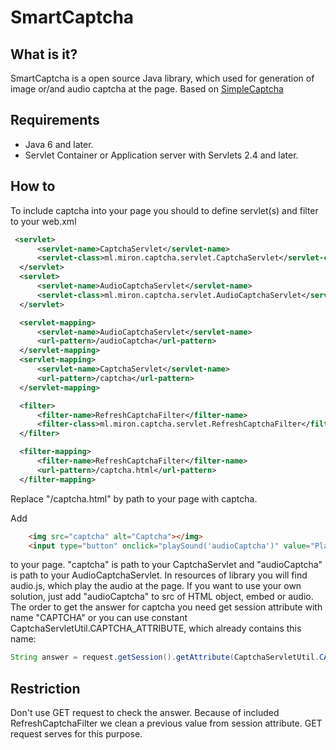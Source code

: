 SmartCaptcha
==========

## What is it?
 SmartCaptcha is a open source Java library, which used for generation of image or/and audio captcha at the page.
 Based on <a href="http://simplecaptcha.sourceforge.net/" target="_blank">SimpleCaptcha</a> 
 
## Requirements
* Java 6 and later.
* Servlet Container or Application server with Servlets 2.4 and later.

## How to 
To include captcha into your page you should to define servlet(s) and filter to your web.xml
  ``` xml
   <servlet>
        <servlet-name>CaptchaServlet</servlet-name>
        <servlet-class>ml.miron.captcha.servlet.CaptchaServlet</servlet-class>
    </servlet>
    <servlet>
        <servlet-name>AudioCaptchaServlet</servlet-name>
        <servlet-class>ml.miron.captcha.servlet.AudioCaptchaServlet</servlet-class>
    </servlet>

    <servlet-mapping>
        <servlet-name>AudioCaptchaServlet</servlet-name>
        <url-pattern>/audioCaptcha</url-pattern>
    </servlet-mapping>
    <servlet-mapping>
        <servlet-name>CaptchaServlet</servlet-name>
        <url-pattern>/captcha</url-pattern>
    </servlet-mapping>

    <filter>
        <filter-name>RefreshCaptchaFilter</filter-name>
        <filter-class>ml.miron.captcha.servlet.RefreshCaptchaFilter</filter-class>
    </filter>

    <filter-mapping>
        <filter-name>RefreshCaptchaFilter</filter-name>
        <url-pattern>/captcha.html</url-pattern>
    </filter-mapping>
  ```
Replace "/captcha.html" by path to your page with captcha.

Add 
``` html
    <img src="captcha" alt="Captcha"></img>
    <input type="button" onclick="playSound('audioCaptcha')" value="Play"/>
```
to your page.
"captcha" is path to your CaptchaServlet and "audioCaptcha" is path to your AudioCaptchaServlet. 
In resources of library you will find audio.js, which play the audio at the page. 
If you want to use your own solution, just add "audioCaptcha" to src of HTML object, embed or audio.
The order to get the answer for captcha you need get session attribute with name "CAPTCHA" or you can use constant CaptchaServletUtil.CAPTCHA_ATTRIBUTE, which already contains this name:
``` java
String answer = request.getSession().getAttribute(CaptchaServletUtil.CAPTCHA_ATTRIBUTE);
``` 
## Restriction
Don't use GET request to check the answer. Because of included RefreshCaptchaFilter we clean a previous 
value from session attribute. GET request serves for this purpose.
